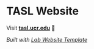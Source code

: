 
# TASL Website

Visit **[tasl.ucr.edu](http://tasl.ucr.edu)** 🚀

_Built with [Lab Website Template](https://greene-lab.gitbook.io/lab-website-template-docs)_
